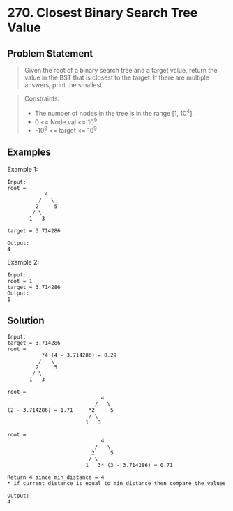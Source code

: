 # 270. Closest Binary Search Tree Value

## Problem Statement

> Given the root of a binary search tree and a target value, return the value in the BST that is closest to the target. If there are multiple answers, print the smallest.

> Constraints:
>
> - The number of nodes in the tree is in the range [1, 10<sup>4</sup>].
> - 0 <= Node.val <= 10<sup>9</sup>
> - -10<sup>9</sup> <= target <= 10<sup>9</sup>

## Examples

Example 1:

```
Input:
root =
            4
          /   \
         2     5
        / \
       1   3

target = 3.714286

Output:
4
```

Example 2:

```
Input:
root = 1
target = 3.714286
Output:
1
```

## Solution

```
Input:
target = 3.714286
root =
           *4 (4 - 3.714286) = 0.29
          /   \
         2     5
        / \
       1   3

root =
                              4
                            /   \
(2 - 3.714286) = 1.71     *2     5
                          / \
                         1   3

root =
                              4
                            /   \
                           2     5
                          / \
                         1   3* (3 - 3.714286) = 0.71

Return 4 since min_distance = 4
* if current distance is equal to min distance then compare the values

Output:
4
```
